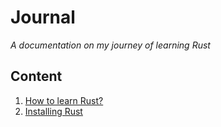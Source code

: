 # Journal

_A documentation on my journey of learning Rust_

## Content

1. [How to learn Rust?](1.%20How%20to%20learn%20Rust?.md)
2. [Installing Rust](2.%20Installing%20Rust.md)